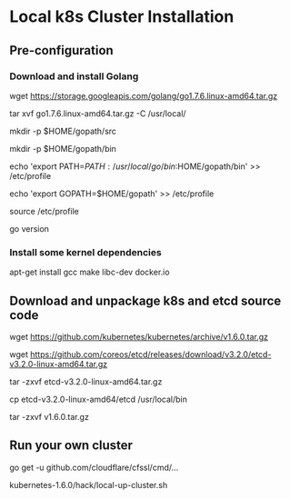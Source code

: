 # Local k8s Cluster Installation

## Pre-configuration

### Download and install Golang

wget https://storage.googleapis.com/golang/go1.7.6.linux-amd64.tar.gz

tar xvf go1.7.6.linux-amd64.tar.gz -C /usr/local/

mkdir -p $HOME/gopath/src

mkdir -p $HOME/gopath/bin

echo 'export PATH=$PATH:/usr/local/go/bin:$HOME/gopath/bin' >> /etc/profile

echo 'export GOPATH=$HOME/gopath' >> /etc/profile

source /etc/profile

go version

### Install some kernel dependencies

apt-get install gcc make libc-dev docker.io

## Download and unpackage k8s and etcd source code

wget https://github.com/kubernetes/kubernetes/archive/v1.6.0.tar.gz

wget https://github.com/coreos/etcd/releases/download/v3.2.0/etcd-v3.2.0-linux-amd64.tar.gz

tar -zxvf etcd-v3.2.0-linux-amd64.tar.gz

cp etcd-v3.2.0-linux-amd64/etcd /usr/local/bin

tar -zxvf v1.6.0.tar.gz

## Run your own cluster

go get -u github.com/cloudflare/cfssl/cmd/...

kubernetes-1.6.0/hack/local-up-cluster.sh
